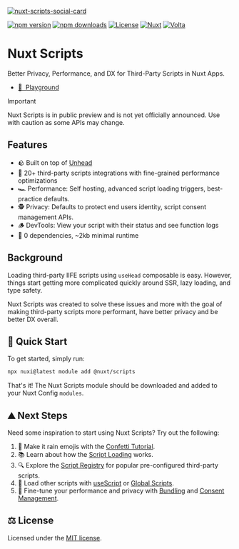 [![nuxt-scripts-social-card](https://github.com/nuxt/scripts/blob/main/.github/banner.png)](https://scripts.nuxt.com)

[![npm version][npm-version-src]][npm-version-href]
[![npm downloads][npm-downloads-src]][npm-downloads-href]
[![License][license-src]][license-href]
[![Nuxt][nuxt-src]][nuxt-href]
[![Volta][volta-src]][volta-href]

# Nuxt Scripts

Better Privacy, Performance, and DX for Third-Party Scripts in Nuxt Apps.

- [👾 &nbsp;Playground](https://stackblitz.com/edit/nuxt-starter-pkwfkx?file=pages%2Findex.vue)

> [!IMPORTANT]
> Nuxt Scripts is in public preview and is not yet officially announced. Use with caution as some APIs may change.

## Features

- 🪨 Built on top of [Unhead](https://unhead.unjs.io/usage/composables/use-script)
- 🎁 20+ third-party scripts integrations with fine-grained performance optimizations
- 🏎️ Performance: Self hosting, advanced script loading triggers, best-practice defaults.
- 🕵️ Privacy: Defaults to protect end users identity, script consent management APIs.
- 🪵 DevTools: View your script with their status and see function logs
- 🚀 0 dependencies, ~2kb minimal runtime

## Background

Loading third-party IIFE scripts using `useHead` composable is easy. However,
things start getting more complicated quickly around SSR, lazy loading, and type safety.

Nuxt Scripts was created to solve these issues and more with the goal of making third-party scripts more performant,
have better privacy and be better DX overall.

## 🚀 Quick Start

To get started, simply run:

```bash
npx nuxi@latest module add @nuxt/scripts
```

That's it! The Nuxt Scripts module should be downloaded and added to your Nuxt Config `modules`.

## ⛰️ Next Steps

Need some inspiration to start using Nuxt Scripts? Try out the following:

1. 🎉 Make it rain emojis with the [Confetti Tutorial](https://scripts.nuxt.com/docs/getting-started/confetti-tutorial).
2. 📚 Learn about how the [Script Loading](https://scripts.nuxt.com/docs/guides/script-triggers) works.
3. 🔍 Explore the [Script Registry](https://scripts.nuxt.com/scripts) for popular pre-configured third-party scripts.
3. 🚀 Load other scripts with [useScript](https://scripts.nuxt.com/docs/api/use-script) or [Global Scripts](https://scripts.nuxt.com/docs/guides/global).
4. 🔨 Fine-tune your performance and privacy with [Bundling](https://scripts.nuxt.com/docs/guides/bundling) and [Consent Management](https://scripts.nuxt.com/docs/guides/consent).

## ⚖️ License

Licensed under the [MIT license](https://github.com/nuxt/scripts/blob/main/LICENSE.md).

<!-- Badges -->
[npm-version-src]: https://img.shields.io/npm/v/@nuxt/scripts/latest.svg?style=flat&colorA=18181B&colorB=28CF8D
[npm-version-href]: https://npmjs.com/package/@nuxt/scripts/v/rc

[npm-downloads-src]: https://img.shields.io/npm/dm/@nuxt/scripts.svg?style=flat&colorA=18181B&colorB=28CF8D
[npm-downloads-href]: https://npmjs.com/package/@nuxt/scripts/v/rc

[license-src]: https://img.shields.io/npm/l/@nuxt/scripts.svg?style=flat&colorA=18181B&colorB=28CF8D
[license-href]: https://npmjs.com/package/@nuxt/scripts/v/rc

[nuxt-src]: https://img.shields.io/badge/Nuxt-18181B?logo=nuxt.js
[nuxt-href]: https://nuxt.com

[volta-src]: https://user-images.githubusercontent.com/904724/209143798-32345f6c-3cf8-4e06-9659-f4ace4a6acde.svg
[volta-href]: https://volta.net/nuxt/scripts?utm_source=nuxt_scripts_readme
